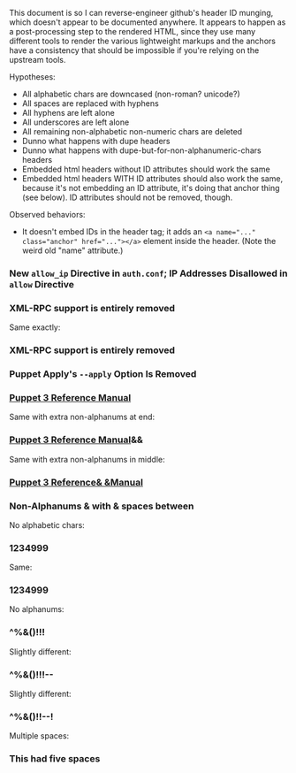 This document is so I can reverse-engineer github's header ID munging, which doesn't appear to be documented anywhere. It appears to happen as a post-processing step to the rendered HTML, since they use many different tools to render the various lightweight markups and the anchors have a consistency that should be impossible if you're relying on the upstream tools.

Hypotheses:

- All alphabetic chars are downcased (non-roman? unicode?)
- All spaces are replaced with hyphens
- All hyphens are left alone
- All underscores are left alone
- All remaining non-alphabetic non-numeric chars are deleted
- Dunno what happens with dupe headers
- Dunno what happens with dupe-but-for-non-alphanumeric-chars headers
- Embedded html headers without ID attributes should work the same
- Embedded html headers WITH ID attributes should also work the same, because it's not embedding an ID attribute, it's doing that anchor thing (see below). ID attributes should not be removed, though.

Observed behaviors:

- It doesn't embed IDs in the header tag; it adds an `<a name="..." class="anchor" href="..."></a>` element inside the header. (Note the weird old "name" attribute.)

### New `allow_ip` Directive in `auth.conf`; IP Addresses Disallowed in `allow` Directive

### XML-RPC support is entirely removed

Same exactly:

### XML-RPC support is entirely removed

### Puppet Apply's `--apply` Option Is Removed

### [Puppet 3 Reference Manual](/puppet/3/reference)

Same with extra non-alphanums at end:

### [Puppet 3 Reference Manual](/puppet/3/reference)&&

Same with extra non-alphanums in middle:

### [Puppet 3 Reference& &Manual](/puppet/3/reference)

### Non-Alphanums & with & spaces between

No alphabetic chars:

### 1234999

Same:

### 1234999

No alphanums:

### ^%&()!!!

Slightly different:

### ^%&()!!!--

Slightly different:

### ^%&()!!--!

Multiple spaces:

### This     had five spaces
